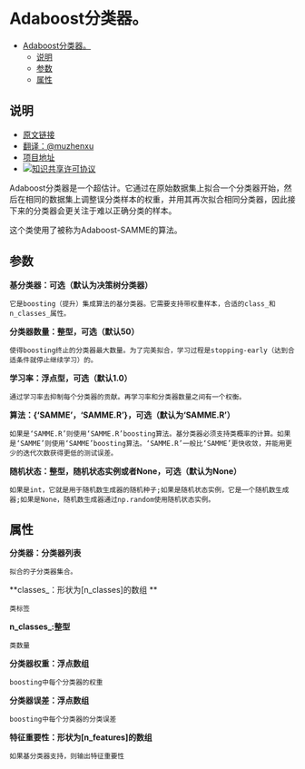 # Adaboost分类器。

<!-- TOC -->

- [Adaboost分类器。](#adaboost分类器)
    - [说明](#说明)
    - [参数](#参数)
    - [属性](#属性)

<!-- /TOC -->

## 说明
- [原文链接](http://scikit-learn.org/stable/modules/generated/sklearn.ensemble.AdaBoostClassifier.html#sklearn.ensemble.AdaBoostClassifier)
- [翻译：@muzhenxu](https://github.com/muzhenxu)
- [项目地址](https://github.com/muzhenxu/translate)
- <a rel="license" href="http://creativecommons.org/licenses/by-nc/4.0/"><img alt="知识共享许可协议" style="border-width:0" src="https://i.creativecommons.org/l/by-nc/4.0/80x15.png" /></a>

Adaboost分类器是一个超估计。它通过在原始数据集上拟合一个分类器开始，然后在相同的数据集上调整误分类样本的权重，并用其再次拟合相同分类器，因此接下来的分类器会更关注于难以正确分类的样本。

这个类使用了被称为Adaboost-SAMME的算法。

## 参数

**基分类器：可选（默认为决策树分类器）**
    
    它是boosting（提升）集成算法的基分类器。它需要支持带权重样本，合适的class_和n_classes_属性。

**分类器数量：整型，可选（默认50）**
    
    使得boosting终止的分类器最大数量。为了完美拟合，学习过程是stopping-early（达到合适条件就停止继续学习）的。

**学习率：浮点型，可选（默认1.0）**
    
    通过学习率去抑制每个分类器的贡献。再学习率和分类器数量之间有一个权衡。

**算法：{‘SAMME’，‘SAMME.R’}，可选（默认为‘SAMME.R’）**
    
    如果是‘SAMME.R’则使用‘SAMME.R’boosting算法。基分类器必须支持类概率的计算。如果是‘SAMME’则使用‘SAMME’boosting算法。‘SAMME.R’一般比‘SAMME’更快收敛，并能用更少的迭代次数获得更低的测试误差。

**随机状态：整型，随机状态实例或者None，可选（默认为None）**
    
    如果是int，它就是用于随机数生成器的随机种子;如果是随机状态实例，它是一个随机数生成器;如果是None，随机数生成器通过np.random使用随机状态实例。

## 属性

**分类器：分类器列表**
    
    拟合的子分类器集合。

**classes_：形状为[n_classes]的数组 **
    
    类标签

**n_classes_:整型**
    
    类数量

**分类器权重：浮点数组**
    
    boosting中每个分类器的权重

**分类器误差：浮点数组**
    
    boosting中每个分类器的分类误差

**特征重要性：形状为[n_features]的数组**
    
    如果基分类器支持，则输出特征重要性

